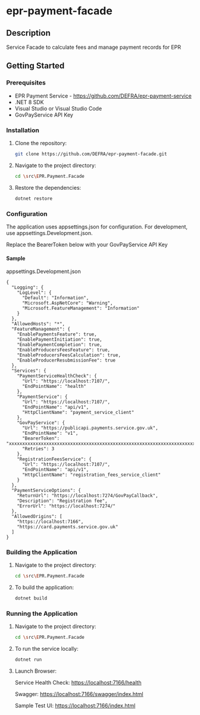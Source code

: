 # epr-payment-facade


## Description
Service Facade to calculate fees and manage payment records for EPR

## Getting Started

### Prerequisites
- EPR Payment Service - https://github.com/DEFRA/epr-payment-service
- .NET 8 SDK
- Visual Studio or Visual Studio Code
- GovPayService API Key

### Installation
1. Clone the repository:
    ```bash
    git clone https://github.com/DEFRA/epr-payment-facade.git
    ```
2. Navigate to the project directory:
    ```bash
    cd \src\EPR.Payment.Facade
    ```
3. Restore the dependencies:
    ```bash
    dotnet restore
    ```

### Configuration
The application uses appsettings.json for configuration. For development, use appsettings.Development.json.

Replace the BearerToken below with your GovPayService API Key

#### Sample 
appsettings.Development.json

```
{
  "Logging": {
    "LogLevel": {
      "Default": "Information",
      "Microsoft.AspNetCore": "Warning",
      "Microsoft.FeatureManagement": "Information"
    }
  },
  "AllowedHosts": "*",
  "FeatureManagement": {
    "EnablePaymentsFeature": true,
    "EnablePaymentInitiation": true,
    "EnablePaymentCompletion": true,
    "EnableProducersFeesFeature": true,
    "EnableProducersFeesCalculation": true,
    "EnableProducerResubmissionFee": true
  },
  "Services": {
    "PaymentServiceHealthCheck": {
      "Url": "https://localhost:7107/",
      "EndPointName": "health"
    },
    "PaymentService": {
      "Url": "https://localhost:7107/",
      "EndPointName": "api/v1",
      "HttpClientName": "payment_service_client"
    },
    "GovPayService": {
      "Url": "https://publicapi.payments.service.gov.uk",
      "EndPointName": "v1",
      "BearerToken": "xxxxxxxxxxxxxxxxxxxxxxxxxxxxxxxxxxxxxxxxxxxxxxxxxxxxxxxxxxxxxxxxxxxxxxxxxxxxxxxxxxxxxxx",
      "Retries": 3
    },
    "RegistrationFeesService": {
      "Url": "https://localhost:7107/",
      "EndPointName": "api/v1",
      "HttpClientName": "registration_fees_service_client"
    }
  },
  "PaymentServiceOptions": {
    "ReturnUrl": "https://localhost:7274/GovPayCallback",
    "Description": "Registration fee",
    "ErrorUrl": "https://localhost:7274/"
  },
  "AllowedOrigins": [
    "https://localhost:7166",
    "https://card.payments.service.gov.uk"
  ]
}
```

### Building the Application
1. Navigate to the project directory:
    ```bash
    cd \src\EPR.Payment.Facade
    ```

2. To build the application:
    ```bash
    dotnet build
    ```

### Running the Application
1. Navigate to the project directory:
    ```bash
    cd \src\EPR.Payment.Facade
    ```
 
2. To run the service locally:
    ```bash
    dotnet run
    ```

3. Launch Browser:

    Service Health Check:
    [https://localhost:7166/health](https://localhost:7166/health)

    Swagger:
    [https://localhost:7166/swagger/index.html](https://localhost:7166/swagger/index.html)
    
    Sample Test UI:
    [https://localhost:7166/index.html](https://localhost:7166/index.html)